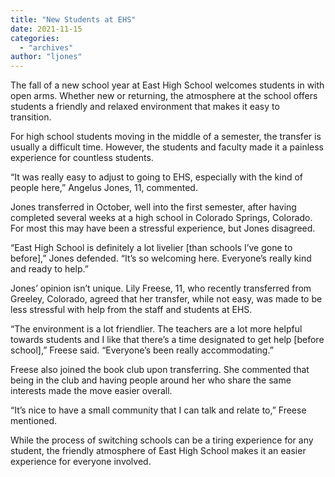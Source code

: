```yaml
---
title: "New Students at EHS"
date: 2021-11-15
categories: 
  - "archives"
author: "ljones"
---
```


The fall of a new school year at East High School welcomes students in with open arms. Whether new or returning, the atmosphere at the school offers students a friendly and relaxed environment that makes it easy to transition. 

For high school students moving in the middle of a semester, the transfer is usually a difficult time. However, the students and faculty made it a painless experience for countless students. 

“It was really easy to adjust to going to EHS, especially with the kind of people here,” Angelus Jones, 11, commented. 

Jones transferred in October, well into the first semester, after having completed several weeks at a high school in Colorado Springs, Colorado. For most this may have been a stressful experience, but Jones disagreed. 

“East High School is definitely a lot livelier \[than schools I’ve gone to before\],” Jones defended. “It’s so welcoming here. Everyone’s really kind and ready to help.” 

Jones’ opinion isn’t unique. Lily Freese, 11, who recently transferred from Greeley, Colorado, agreed that her transfer, while not easy, was made to be less stressful with help from the staff and students at EHS. 

“The environment is a lot friendlier. The teachers are a lot more helpful towards students and I like that there’s a time designated to get help \[before school\],” Freese said. “Everyone’s been really accommodating.” 

Freese also joined the book club upon transferring. She commented that being in the club and having people around her who share the same interests made the move easier overall. 

“It’s nice to have a small community that I can talk and relate to,” Freese mentioned. 

While the process of switching schools can be a tiring experience for any student, the friendly atmosphere of East High School makes it an easier experience for everyone involved.
